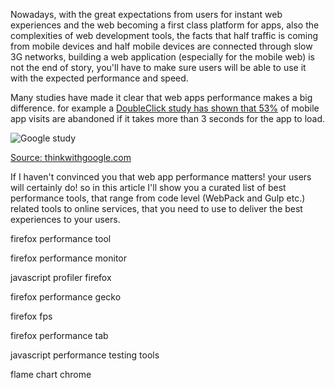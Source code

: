 Nowadays, with the great expectations from users for instant web experiences and the web becoming a first class platform for apps, also the complexities of web development tools, the facts that half traffic is coming from mobile devices and half mobile devices are connected through slow 3G networks, building a web application (especially for the mobile web) is not the end of story, you'll have to make sure users will be able to use it with the expected performance and speed.

Many studies have made it clear that web apps performance makes a big difference. for example a [DoubleClick study has shown that 53%](https://www.doubleclickbygoogle.com/articles/mobile-speed-matters/) of mobile app visits are abandoned if it takes more than 3 seconds for the app to load.

![Google study](https://storage.googleapis.com/twg-content/original_images/mobile-page-speed-new-industry-benchmarks-01-01-download.jpg)

[Source: thinkwithgoogle.com](https://www.thinkwithgoogle.com/marketing-resources/data-measurement/mobile-page-speed-new-industry-benchmarks/)

If I haven't convinced you that web app performance matters! your users will certainly do! so in this article I'll show you a curated list of best performance tools, that range from code level (WebPack and Gulp etc.) related tools to online services, that you need to use to deliver the best experiences to your users.


firefox performance tool

firefox performance monitor

javascript profiler firefox

firefox performance gecko

firefox fps

firefox performance tab

javascript performance testing tools

flame chart chrome
